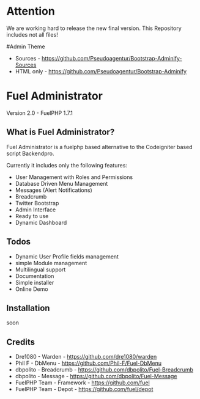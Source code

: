 # Attention
We are working hard to release the new final version.
This Repository includes not all files!

#Admin Theme
* Sources - https://github.com/Pseudoagentur/Bootstrap-Adminify-Sources
* HTML only - https://github.com/Pseudoagentur/Bootstrap-Adminify

# Fuel Administrator

Version 2.0 - FuelPHP 1.7.1

## What is Fuel Administrator?

Fuel Administrator is a fuelphp based alternative to the Codeigniter based script Backendpro.

Currently it includes only the following features:

* User Management with Roles and Permissions
* Database Driven Menu Management 
* Messages (Alert Notifications)
* Breadcrumb
* Twitter Bootstrap
* Admin Interface
* Ready to use
* Dynamic Dashboard


## Todos

* Dynamic User Profile fields management
* simple Module management 
* Multilingual support
* Documentation
* Simple installer
* Online Demo


## Installation

soon


## Credits

* Dre1080 - Warden - https://github.com/dre1080/warden
* Phil F - DbMenu - https://github.com/Phil-F/Fuel-DbMenu
* dbpolito - Breadcrumb - https://github.com/dbpolito/Fuel-Breadcrumb
* dbpolito - Message - https://github.com/dbpolito/Fuel-Message
* FuelPHP Team - Framework - https://github.com/fuel
* FuelPHP Team - Depot - https://github.com/fuel/depot